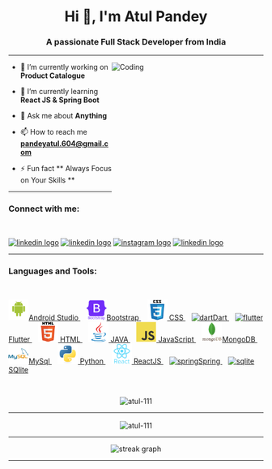 <h1 align="center">Hi 👋, I'm Atul Pandey </h1>
<h3 align="center">A passionate Full Stack Developer from India</h3>
<hr>

<img align="right" alt="Coding" width="300" height= "300" src="https://github.com/Atul-111/Atul-111/assets/150317656/55dd6400-17d3-4352-b562-3841b2b9aedd"/>

- 🔭 I’m currently working on **Product Catalogue** 

- 🌱 I’m currently learning **React JS & Spring Boot** 

- 💬 Ask me about **Anything** 

- 📫 How to reach me **pandeyatul.604@gmail.com**

- ⚡ Fun fact ** Always Focus on Your Skills **
<hr>
<h3 align="left">Connect with me:</h3><br>
<p align="left">
<a href="https://linkedin.com/in/atul-pandey-4497a2310" target="blank">  <img src="https://img.shields.io/static/v1?message=LinkedIn&logo=linkedin&label=&color=E4405F&logoColor=white&labelColor=&style=for-the-badge" height="35" alt="linkedin logo"  /></a>  
<a href="https://fb.com/atul pandey" target="blank"><img src="https://img.shields.io/static/v1?message=Facebook&logo=Facebook&label=&color=0077B5&logoColor=white&labelColor=&style=for-the-badge" height="35" alt="linkedin logo"  /></a> 
<a href="https://instagram.com/atulpandey7810" target="blank"><img src="https://img.shields.io/static/v1?message=Instagram&logo=instagram&label=&color=E4405F&logoColor=white&labelColor=&style=for-the-badge" height="35" alt="instagram logo"  /></a>
<a href="https://www.hackerrank.com/@pandeyatul604" target="blank">  <img src="https://img.shields.io/static/v1?message=HackerRank&logo=HackerRank&label=&color=0077B5&logoColor=white&labelColor=&style=for-the-badge" height="35" alt="linkedin logo"  /></a>
</p>
<hr>
<h3 align="left">Languages and Tools:</h3><br>
<p align="left"> 
  <a href="https://developer.android.com" target="_blank" rel="noreferrer">
  <img src="https://raw.githubusercontent.com/devicons/devicon/master/icons/android/android-original-wordmark.svg" alt="android" width="40" height="40"/>Android Studio 
  </a>&nbsp&nbsp
  
  <a href="https://getbootstrap.com" target="_blank" rel="noreferrer">
  <img src="https://raw.githubusercontent.com/devicons/devicon/master/icons/bootstrap/bootstrap-plain-wordmark.svg" alt="bootstrap" width="40" height="40"/>Bootstrap 
  </a>&nbsp&nbsp
  
  <a href="https://www.w3schools.com/css/" target="_blank" rel="noreferrer"> 
  <img src="https://raw.githubusercontent.com/devicons/devicon/master/icons/css3/css3-original-wordmark.svg" alt="css3" width="40" height="40"/> CSS
  </a> &nbsp&nbsp
  
  <a href="https://dart.dev" target="_blank" rel="noreferrer">
  <img src="https://www.vectorlogo.zone/logos/dartlang/dartlang-icon.svg" alt="dart" width="40" height="40"/>Dart
  </a>&nbsp&nbsp
  
  <a href="https://flutter.dev" target="_blank" rel="noreferrer">
  <img src="https://www.vectorlogo.zone/logos/flutterio/flutterio-icon.svg" alt="flutter" width="40" height="40"/>Flutter
  </a>&nbsp&nbsp

  <a href="https://www.w3.org/html/" target="_blank" rel="noreferrer"> 
  <img src="https://raw.githubusercontent.com/devicons/devicon/master/icons/html5/html5-original-wordmark.svg" alt="html5" width="40" height="40"/> HTML
  </a>&nbsp&nbsp
  
  <a href="https://www.java.com" target="_blank" rel="noreferrer">
  <img src="https://raw.githubusercontent.com/devicons/devicon/master/icons/java/java-original.svg" alt="java" width="40" height="40"/> JAVA
  </a>&nbsp&nbsp
  
  <a href="https://developer.mozilla.org/en-US/docs/Web/JavaScript" target="_blank" rel="noreferrer">
  <img src="https://raw.githubusercontent.com/devicons/devicon/master/icons/javascript/javascript-original.svg" alt="javascript" width="40" height="40"/> JavaScript
  </a>&nbsp&nbsp
  
  <a href="https://www.mongodb.com/" target="_blank" rel="noreferrer"> 
  <img src="https://raw.githubusercontent.com/devicons/devicon/master/icons/mongodb/mongodb-original-wordmark.svg" alt="mongodb" width="40" height="40"/>MongoDB
  </a>&nbsp&nbsp
  
  <a href="https://www.mysql.com/" target="_blank" rel="noreferrer"> 
  <img src="https://raw.githubusercontent.com/devicons/devicon/master/icons/mysql/mysql-original-wordmark.svg" alt="mysql" width="40" height="40"/>MySql
  </a>&nbsp&nbsp
  
  <a href="https://www.python.org" target="_blank" rel="noreferrer">
  <img src="https://raw.githubusercontent.com/devicons/devicon/master/icons/python/python-original.svg" alt="python" width="40" height="40"/> Python
  </a>&nbsp&nbsp
  
  <a href="https://reactjs.org/" target="_blank" rel="noreferrer">
  <img src="https://raw.githubusercontent.com/devicons/devicon/master/icons/react/react-original-wordmark.svg" alt="react" width="40" height="40"/> ReactJS
  </a>&nbsp&nbsp
  
  <a href="https://spring.io/" target="_blank" rel="noreferrer"> 
  <img src="https://www.vectorlogo.zone/logos/springio/springio-icon.svg" alt="spring" width="40" height="40"/>Spring
  </a> &nbsp&nbsp
  
  <a href="https://www.sqlite.org/" target="_blank" rel="noreferrer"> 
  <img src="https://www.vectorlogo.zone/logos/sqlite/sqlite-icon.svg" alt="sqlite" width="40" height="30"/>SQlite
  </a></p><br>

<p align="center"> <img src="https://komarev.com/ghpvc/?username=atul-111&label=Profile%20views&color=0e75b6&style=flat&width=90" height="30" alt="atul-111" /> 
</p>
<hr>
<div align="center">
  <img align="center" src="https://github-readme-stats.vercel.app/api/top-langs?username=atul-111&locale=en&hide_title=false&layout=compact&card_width=320&langs_count=5&theme=dracula&hide_border=false" height="150" alt="atul-111" />
</div>
<hr>
<div align="center">
  <img src="https://streak-stats.demolab.com?user=atul-111&locale=en&mode=daily&theme=dark&hide_border=false&border_radius=5&order=3" height="220" alt="streak graph"  />
</div>
<hr>
